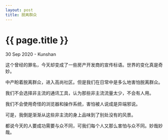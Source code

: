 ```yaml
---
layout: post
title: 脱离群众
---
```


{{ page.title }}
================
<p class="meta">30 Sep 2020 - Kunshan</p>

这个曾经的罪名，今天却变成了一些房产开发商的宣传标语。世界的变化真是奇妙。

中产盼着脱离群众，进入高尚社区。但是我们在日常中是多么地害怕脱离群众。

我们不会选择非主流的通讯工具，认为那些非主流流量太少，不会有人用。

我们不会使用奇怪的浏览器和操作系统，害怕被人说成是异端邪说。

可是，我倒是渐渐从这些非主流的身上品味到了别处没有的风景。

都说今天的人要成功需要与众不同，可我们每个人又那么害怕与众不同。妙哉妙哉。
